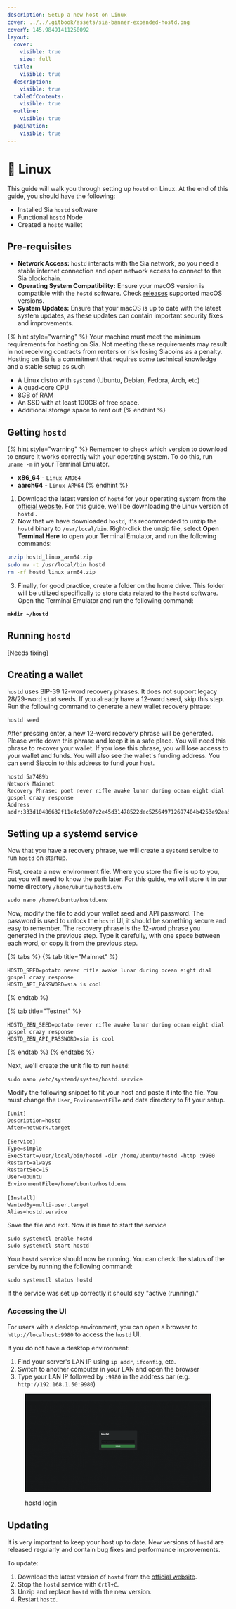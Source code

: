 ```yaml
---
description: Setup a new host on Linux
cover: ../../.gitbook/assets/sia-banner-expanded-hostd.png
coverY: 145.98491411250092
layout:
  cover:
    visible: true
    size: full
  title:
    visible: true
  description:
    visible: true
  tableOfContents:
    visible: true
  outline:
    visible: true
  pagination:
    visible: true
---
```


# 🔧 Linux

This guide will walk you through setting up `hostd` on Linux. At the end of this guide, you should have the following:

* Installed Sia `hostd` software
* Functional `hostd` Node
* Created a `hostd` wallet

## Pre-requisites

* **Network Access:** `hostd` interacts with the Sia network, so you need a stable internet connection and open network access to connect to the Sia blockchain.
* **Operating System Compatibility:** Ensure your macOS version is compatible with the `hostd` software. Check [releases](../../miscellaneous/releases.md) supported macOS versions.
* **System Updates:** Ensure that your macOS is up to date with the latest system updates, as these updates can contain important security fixes and improvements.



{% hint style="warning" %}
Your machine must meet the minimum requirements for hosting on Sia. Not meeting these requirements may result in not receiving contracts from renters or risk losing Siacoins as a penalty. Hosting on Sia is a commitment that requires some technical knowledge and a stable setup as such

* A Linux distro with `systemd` (Ubuntu, Debian, Fedora, Arch, etc)
* A quad-core CPU
* 8GB of RAM
* An SSD with at least 100GB of free space.
* Additional storage space to rent out
{% endhint %}

## Getting `hostd`

{% hint style="warning" %}
Remember to check which version to download to ensure it works correctly with your operating system. To do this, run  `uname -m` in your Terminal Emulator.

* **x86\_64** - `Linux AMD64`
* **aarch64** - `Linux ARM64`
{% endhint %}

1. Download the latest version of `hostd` for your operating system from the [official website](https://sia.tech/software/hostd). For this guide, we'll be downloading the Linux version of `hostd` .
2. Now that we have downloaded `hostd`, it's recommended to unzip the `hostd` binary to `/usr/local/bin`. Right-click the unzip file, select **Open Terminal Here** to open your Terminal Emulator, and run the following commands:

```bash
unzip hostd_linux_arm64.zip
sudo mv -t /usr/local/bin hostd
rm -rf hostd_linux_arm64.zip 
```

3. Finally, for good practice, create a folder on the home drive. This folder will be utilized specifically to store data related to the `hostd` software. Open the Terminal Emulator and run the following command:

<pre class="language-bash"><code class="lang-bash"><strong>mkdir ~/hostd
</strong></code></pre>

## Running `hostd`

\[Needs fixing]



## Creating a wallet

`hostd` uses BIP-39 12-word recovery phrases. It does not support legacy 28/29-word `siad` seeds. If you already have a 12-word seed, skip this step. Run the following command to generate a new wallet recovery phrase:

```
hostd seed
```

After pressing enter, a new 12-word recovery phrase will be generated. Please write down this phrase and keep it in a safe place. You will need this phrase to recover your wallet. If you lose this phrase, you will lose access to your wallet and funds. You will also see the wallet's funding address. You can send Siacoin to this address to fund your host.

```
hostd 5a7489b
Network Mainnet
Recovery Phrase: poet never rifle awake lunar during ocean eight dial gospel crazy response
Address addr:333d10486632f11c4c5b907c2e45d31478522dec525649712697404b4253e92ea5a84227187d
```

## Setting up a systemd service

Now that you have a recovery phrase, we will create a `systemd` service to run `hostd` on startup.

First, create a new environment file. Where you store the file is up to you, but you will need to know the path later. For this guide, we will store it in our home directory `/home/ubuntu/hostd.env`

```
sudo nano /home/ubuntu/hostd.env
```

Now, modify the file to add your wallet seed and API password. The password is used to unlock the `hostd` UI, it should be something secure and easy to remember. The recovery phrase is the 12-word phrase you generated in the previous step. Type it carefully, with one space between each word, or copy it from the previous step.

{% tabs %}
{% tab title="Mainnet" %}
```
HOSTD_SEED=potato never rifle awake lunar during ocean eight dial gospel crazy response
HOSTD_API_PASSWORD=sia is cool
```
{% endtab %}

{% tab title="Testnet" %}
```
HOSTD_ZEN_SEED=potato never rifle awake lunar during ocean eight dial gospel crazy response
HOSTD_ZEN_API_PASSWORD=sia is cool
```
{% endtab %}
{% endtabs %}

Next, we'll create the unit file to run `hostd`:

```
sudo nano /etc/systemd/system/hostd.service
```

Modify the following snippet to fit your host and paste it into the file. You must change the `User`, `EnvironmentFile` and data directory to fit your setup.

```
[Unit]
Description=hostd
After=network.target

[Service]
Type=simple
ExecStart=/usr/local/bin/hostd -dir /home/ubuntu/hostd -http :9980
Restart=always
RestartSec=15
User=ubuntu
EnvironmentFile=/home/ubuntu/hostd.env

[Install]
WantedBy=multi-user.target
Alias=hostd.service
```

Save the file and exit. Now it is time to start the service

```
sudo systemctl enable hostd
sudo systemctl start hostd
```

Your `hostd` service should now be running. You can check the status of the service by running the following command:

```
sudo systemctl status hostd
```

If the service was set up correctly it should say "active (running)."

### Accessing the UI

For users with a desktop environment, you can open a browser to `http://localhost:9980` to access the `hostd` UI.

If you do not have a desktop environment:

1. Find your server's LAN IP using `ip addr`, `ifconfig`, etc.
2. Switch to another computer in your LAN and open the browser
3. Type your LAN IP followed by `:9980` in the address bar (e.g. `http://192.168.1.50:9980`)

<figure><img src="../../.gitbook/assets/hostd_setup_login_ui.png" alt=""><figcaption><p>hostd login</p></figcaption></figure>

## Updating

It is very important to keep your host up to date. New versions of `hostd` are released regularly and contain bug fixes and performance improvements.

To update:

1. Download the latest version of `hostd` from the [official website](https://sia.tech/software/hostd).
2. Stop the `hostd` service with `Crtl+C`.
3. Unzip and replace `hostd` with the new version.
4. Restart `hostd`.
